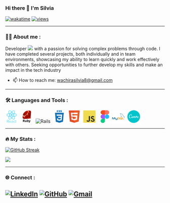 ### Hi there 👋 I'm Silvia 

<!--
**Silvia-Wachira/Silvia-Wachira** is a ✨ _special_ ✨ repository because its `README.md` (this file) appears on your GitHub profile.

Here are some ideas to get you started:

- 🔭 I’m currently working on ...
- 🌱 I’m currently learning ...
- 👯 I’m looking to collaborate on ...
- 🤔 I’m looking for help with ...
- 💬 Ask me about ...
- 📫 How to reach me: ...
- 😄 Pronouns: ...
- ⚡ Fun fact: ...
-->
[![wakatime](https://wakatime.com/badge/user/3b3b5c79-ac4b-406a-a0cb-b35fee3592ec.svg)](https://wakatime.com/@3b3b5c79-ac4b-406a-a0cb-b35fee3592ec)
<a href="https://github.com/Silvia-Wachira"><img alt="views" title="Github views" src="https://komarev.com/ghpvc/?username=Silvia-Wachira&style=flat-square" /></a>
<br/>

---
### :woman_technologist: About me :
Developer <img src="https://media.giphy.com/media/WUlplcMpOCEmTGBtBW/giphy.gif" width="30"> with a passion for solving complex problems through code. I have completed several projects, both individually and in team environments, showcasing my ability to learn quickly and work effectively with others. Seeking opportunities to further develop my skills and make an impact in the tech industry
- 📫 How to reach me: wachirasilvia8@gmail.com
--- 
### :hammer_and_wrench: Languages and Tools :


<div>
  <img src="https://github.com/devicons/devicon/blob/master/icons/react/react-original-wordmark.svg" title="React" alt="React" width="40" height="40"/>&nbsp;
  <img src="https://github.com/devicons/devicon/blob/master/icons/ruby/ruby-original-wordmark.svg" title="Ruby" alt="Ruby" width="40" height="40"/>&nbsp;
  <img src="https://cdn.jsdelivr.net/gh/devicons/devicon/icons/rails/rails-original-wordmark.svg" title="Rails" alt="Rails" width="40" height="40"/>&nbsp;
  <img src="https://github.com/devicons/devicon/blob/master/icons/css3/css3-plain-wordmark.svg"  title="CSS3" alt="CSS" width="40" height="40"/>&nbsp;
  <img src="https://github.com/devicons/devicon/blob/master/icons/html5/html5-original.svg" title="HTML5" alt="HTML" width="40" height="40"/>&nbsp;
  <img src="https://github.com/devicons/devicon/blob/master/icons/javascript/javascript-original.svg" title="JavaScript" alt="JavaScript" width="40" height="40"/>&nbsp;
  <img src="https://github.com/devicons/devicon/blob/master/icons/figma/figma-original.svg" title="Figma" **alt="Figma" width="40" height="40"/>
  <img src="https://github.com/devicons/devicon/blob/master/icons/mysql/mysql-original-wordmark.svg" title="MySQL"  alt="MySQL" width="40" height="40"/>&nbsp;
  <img src="https://github.com/devicons/devicon/blob/master/icons/canva/canva-original.svg" title="Canva" **alt="Canva" width="40" height="40"/>
  </div>
  
  --- 
  
  ### :fire: My Stats : 
  [![GitHub Streak](http://github-readme-streak-stats.herokuapp.com?user=Silvia-Wachira&theme=dark&&count_private=truebackground=000000&display=flex)](https://git.io/streak-stats)

<p display= "flex">
  <!--Streak-->
  <img align="top" src="https://github-readme-stats.vercel.app/api/top-langs/?username=Silvia-Wachira&langs_count=8&count_private=true&layout=compact&theme=light"/>
</p>

---
### 🌐 Connect :
<a href="https://www.linkedin.com/in/silvia-wachira-787286186/"><img title="LinkedIn" src="https://img.shields.io/badge/LinkedIn-0077B5?style=for-the-badge&logo=linkedin&logoColor=white"/></a>
<a href="https://github.com/Silvia-Wachira"><img title="GitHub" src="https://img.shields.io/badge/GitHub-100000?style=for-the-badge&logo=github&logoColor=white"/></a>
<a href="wachirasilvia8@gmail.com"><img title="Gmail" src="https://img.shields.io/badge/Gmail-D14836?style=for-the-badge&logo=gmail&logoColor=white"/></a>
---
